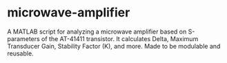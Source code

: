 # microwave-amplifier
A MATLAB script for analyzing a microwave amplifier based on S-parameters of the AT-41411 transistor. It calculates Delta, Maximum Transducer Gain, Stability Factor (K), and more. Made to be modulable and reusable.
